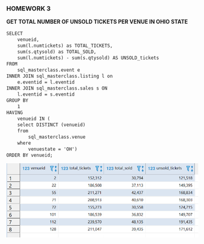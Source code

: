 ### **HOMEWORK 3** ###

**GET TOTAL NUMBER OF UNSOLD TICKETS PER VENUE IN OHIO STATE**

```
SELECT
	venueid,
	sum(l.numtickets) as TOTAL_TICKETS,
	sum(s.qtysold) as TOTAL_SOLD,
	sum(l.numtickets) - sum(s.qtysold) AS UNSOLD_tickets
FROM
	sql_masterclass.event e
INNER JOIN sql_masterclass.listing l on
	e.eventid = l.eventid
INNER JOIN sql_masterclass.sales s ON
	l.eventid = s.eventid
GROUP BY
	1
HAVING
	venueid IN (
	select DISTINCT (venueid)
	from
		sql_masterclass.venue
	where
		venuestate = 'OH')
ORDER BY venueid;
```
![](https://github.com/Lidiamasso/SQL-Masterclass/blob/master/3.%20Subqueries/Subqueries.3.PNG?raw=true)




